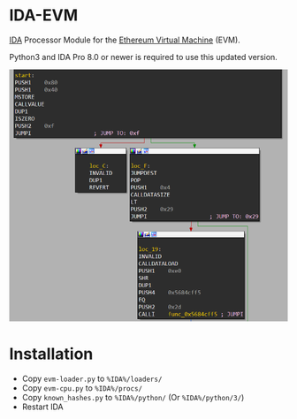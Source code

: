 # IDA-EVM
[IDA](https://hex-rays.com/ida-pro) Processor Module for the [Ethereum Virtual Machine](https://github.com/trailofbits/evm-opcodes) (EVM).

Python3 and IDA Pro 8.0 or newer is required to use this updated version.

![Screenshot](/images/screenshot.png)

# Installation
* Copy `evm-loader.py`   to `%IDA%/loaders/`
* Copy `evm-cpu.py`      to `%IDA%/procs/`
* Copy `known_hashes.py` to `%IDA%/python/`  (Or `%IDA%/python/3/`)
* Restart IDA
